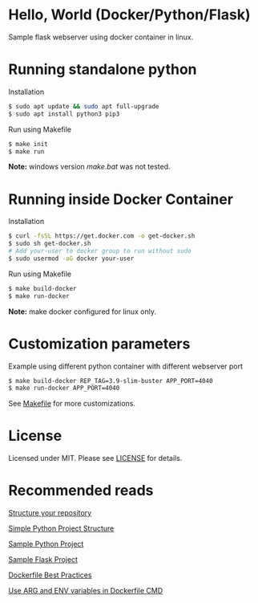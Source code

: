 # Hello, World (Docker/Python/Flask)

Sample flask webserver using docker container in linux.

# Running standalone python

Installation
```bash
$ sudo apt update && sudo apt full-upgrade
$ sudo apt install python3 pip3
```
Run using Makefile
```bash
$ make init
$ make run
```

**Note:** windows version *make.bat* was not tested.

# Running inside Docker Container

Installation
```bash
$ curl -fsSL https://get.docker.com -o get-docker.sh
$ sudo sh get-docker.sh
# Add your-user to docker group to run without sudo
$ sudo usermod -aG docker your-user
```
Run using Makefile
```bash
$ make build-docker
$ make run-docker
```

**Note:** make docker configured for linux only.

# Customization parameters

Example using different python container with different webserver port
```bash
$ make build-docker REP_TAG=3.9-slim-buster APP_PORT=4040
$ make run-docker APP_PORT=4040
```
See [Makefile](Makefile) for more customizations.

# License

Licensed under MIT. Please see [LICENSE](LICENSE) for details.

# Recommended reads

[Structure your repository](https://docs.python-guide.org/writing/structure/#structure-of-the-repository)

[Simple Python Project Structure](https://dev.to/codemouse92/dead-simple-python-project-structure-and-imports-38c6)

[Sample Python Project](https://github.com/pypa/sampleproject)

[Sample Flask Project](https://flask.palletsprojects.com/en/1.0.x/tutorial/layout/)

[Dockerfile Best Practices](https://docs.docker.com/develop/develop-images/dockerfile_best-practices/)

[Use ARG and ENV variables in Dockerfile CMD](https://github.com/moby/moby/issues/5509)
